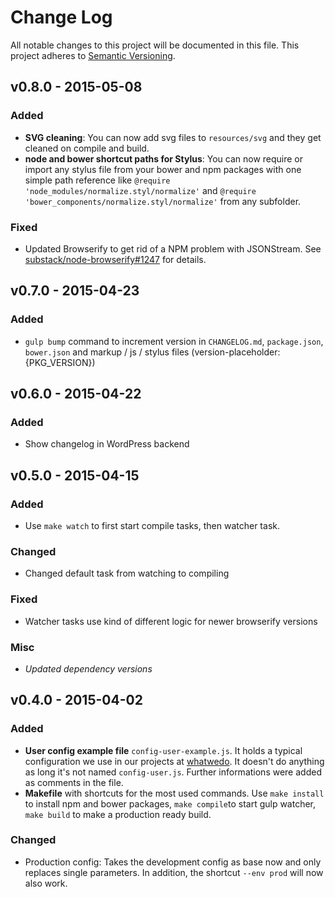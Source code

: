 # Change Log
All notable changes to this project will be documented in this file.
This project adheres to [Semantic Versioning](http://semver.org/).

## v0.8.0 - 2015-05-08
### Added
- **SVG cleaning**: You can now add svg files to `resources/svg` and they get cleaned on compile and build.
- **node and bower shortcut paths for Stylus**: You can now require or import any stylus file from your bower and npm packages with one simple path reference like `@require 'node_modules/normalize.styl/normalize'` and `@require 'bower_components/normalize.styl/normalize'` from any subfolder.

### Fixed
- Updated Browserify to get rid of a NPM problem with JSONStream. See [substack/node-browserify#1247](https://github.com/substack/node-browserify/pull/1247) for details.

## v0.7.0 - 2015-04-23
### Added
- `gulp bump` command to increment version in `CHANGELOG.md`, `package.json`, `bower.json` and markup / js / stylus files (version-placeholder: {PKG_VERSION})

## v0.6.0 - 2015-04-22
### Added
- Show changelog in WordPress backend

## v0.5.0 - 2015-04-15
### Added
- Use `make watch` to first start compile tasks, then watcher task.

### Changed
- Changed default task from watching to compiling

### Fixed
- Watcher tasks use kind of different logic for newer browserify versions

### Misc
- *Updated dependency versions*

## v0.4.0 - 2015-04-02
### Added
- **User config example file** `config-user-example.js`. It holds a typical configuration we use in our projects at [whatwedo](https://whatwedo.ch). It doesn't do anything as long it's not named `config-user.js`. Further informations were added as comments in the file.
- **Makefile** with shortcuts for the most used commands. Use ```make install``` to install npm and bower packages, ```make compile```to start gulp watcher, ```make build``` to make a production ready build.

### Changed
- Production config: Takes the development config as base now and only replaces single parameters. In addition, the shortcut ```--env prod``` will now also work.
